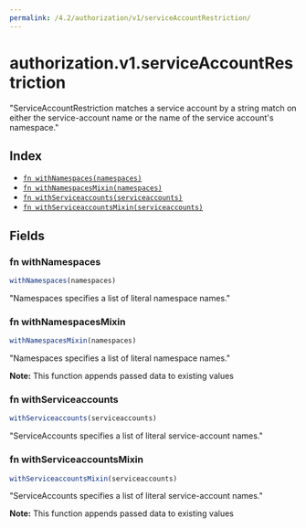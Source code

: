 ```yaml
---
permalink: /4.2/authorization/v1/serviceAccountRestriction/
---
```


# authorization.v1.serviceAccountRestriction

"ServiceAccountRestriction matches a service account by a string match on either the service-account name or the name of the service account's namespace."

## Index

* [`fn withNamespaces(namespaces)`](#fn-withnamespaces)
* [`fn withNamespacesMixin(namespaces)`](#fn-withnamespacesmixin)
* [`fn withServiceaccounts(serviceaccounts)`](#fn-withserviceaccounts)
* [`fn withServiceaccountsMixin(serviceaccounts)`](#fn-withserviceaccountsmixin)

## Fields

### fn withNamespaces

```ts
withNamespaces(namespaces)
```

"Namespaces specifies a list of literal namespace names."

### fn withNamespacesMixin

```ts
withNamespacesMixin(namespaces)
```

"Namespaces specifies a list of literal namespace names."

**Note:** This function appends passed data to existing values

### fn withServiceaccounts

```ts
withServiceaccounts(serviceaccounts)
```

"ServiceAccounts specifies a list of literal service-account names."

### fn withServiceaccountsMixin

```ts
withServiceaccountsMixin(serviceaccounts)
```

"ServiceAccounts specifies a list of literal service-account names."

**Note:** This function appends passed data to existing values